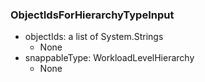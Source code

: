 ### ObjectIdsForHierarchyTypeInput
- objectIds: a list of System.Strings
  - None
- snappableType: WorkloadLevelHierarchy
  - None
